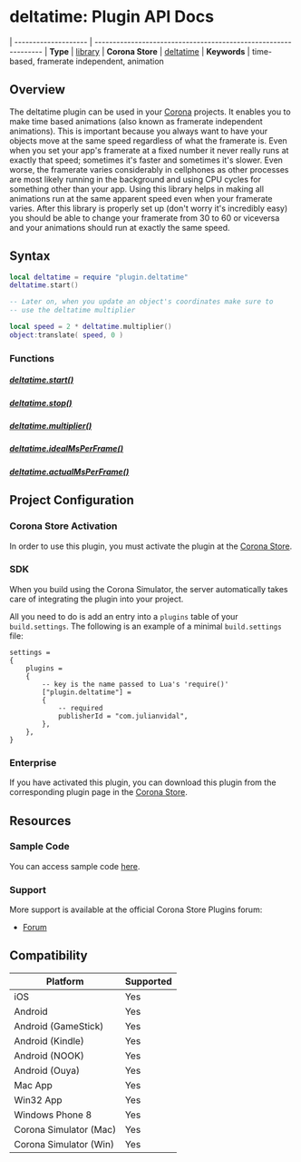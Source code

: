 # deltatime: Plugin API Docs

| -------------------- | ---------------------------------------------------------------
| __Type__             | [library](http://docs.coronalabs.com/api/type/Library.html)
| __Corona Store__     | [deltatime](http://store.coronalabs.com/plugin/deltatime)
| __Keywords__         | time-based, framerate independent, animation

## Overview

The deltatime plugin can be used in your [Corona](https://coronalabs.com/products/corona-sdk/) projects. It enables you to make time based animations (also known as framerate independent animations). This is important because you always want to have your objects move at the same speed regardless of what the framerate is. Even when you set your app's framerate at a fixed number it never really runs at exactly that speed; sometimes it's faster and sometimes it's slower. Even worse, the framerate varies considerably in cellphones as other processes are most likely running in the background and using CPU cycles for something other than your app.
Using this library helps in making all animations run at the same apparent speed even when your framerate varies. After this library is properly set up (don't worry it's incredibly easy) you should be able to change your framerate from 30 to 60 or viceversa and your animations should run at exactly the same speed.

## Syntax

``````lua
local deltatime = require "plugin.deltatime"
deltatime.start()

-- Later on, when you update an object's coordinates make sure to
-- use the deltatime multiplier

local speed = 2 * deltatime.multiplier()
object:translate( speed, 0 )
``````

### Functions

##### [deltatime.start()](start.markdown)

##### [deltatime.stop()](stop.markdown)

##### [deltatime.multiplier()](multiplier.markdown)

##### [deltatime.idealMsPerFrame()](idealMsPerFrame.markdown)

##### [deltatime.actualMsPerFrame()](actualMsPerFrame.markdown)


## Project Configuration

### Corona Store Activation

In order to use this plugin, you must activate the plugin at the [Corona Store](http://store.coronalabs.com/plugin/deltatime).


### SDK

When you build using the Corona Simulator, the server automatically takes care of integrating the plugin into your project. 

All you need to do is add an entry into a `plugins` table of your `build.settings`. The following is an example of a minimal `build.settings` file:

``````
settings =
{
	plugins =
	{
		-- key is the name passed to Lua's 'require()'
		["plugin.deltatime"] =
		{
			-- required
			publisherId = "com.julianvidal",
		},
	},		
}
``````

### Enterprise

If you have activated this plugin, you can download this plugin from the corresponding plugin page in the [Corona Store](http://store.coronalabs.com/plugin/deltatime).


## Resources

### Sample Code

You can access sample code [here](example).

### Support

More support is available at the official Corona Store Plugins forum:

* [Forum](https://forums.coronalabs.com/forum/654-corona-store-plugins/)


## Compatibility

| Platform                     | Supported
| ---------------------------- | ---------------------------- 
| iOS                          | Yes
| Android                      | Yes
| Android (GameStick)          | Yes
| Android (Kindle)             | Yes
| Android (NOOK)               | Yes
| Android (Ouya)               | Yes
| Mac App                      | Yes
| Win32 App                    | Yes
| Windows Phone 8              | Yes
| Corona Simulator (Mac)       | Yes
| Corona Simulator (Win)       | Yes

